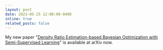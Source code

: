 ```yaml
---
layout: post
date: 2023-05-25 12:00:00-0400
inline: true
related_posts: false
---
```


My new paper "<a href="https://arxiv.org/abs/2305.15612" target="_blank">Density Ratio Estimation-based Bayesian Optimization with Semi-Supervised Learning</a>" is available at arXiv now.
